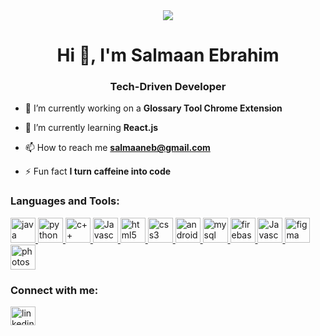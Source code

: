 <div id="header" align="center">
  <img src="https://i.imgur.com/l4Vdd5V.gif" />
</div>

<h1 align="center">Hi 👋, I'm Salmaan Ebrahim</h1>
<h3 align="center">Tech-Driven Developer</h3>


- 🔭 I’m currently working on a **Glossary Tool Chrome Extension**

- 🌱 I’m currently learning **React.js**

- 📫 How to reach me **salmaaneb@gmail.com**

- ⚡ Fun fact **I turn caffeine into code**

<h3 align="left">Languages and Tools:</h3>
<p align="left">

<a href="https://www.java.com" target="_blank" rel="noreferrer"> <img src="https://github.com/salmaaneb/devicon/blob/master/icons/java/java-original.svg" alt="java" width="40" height="40"/> </a> 
<a href="https://www.python.org" target="_blank" rel="noreferrer"> <img src="https://github.com/salmaaneb/devicon/blob/master/icons/python/python-original.svg" alt="python" width="40" height="40"/> </a> 
<a href="https://en.wikipedia.org/wiki/C%2B%2B" target="_blank" rel="noreferrer"> <img src="https://github.com/salmaaneb/devicon/blob/master/icons/cplusplus/cplusplus-original.svg" alt="c++" width="40" height="40"/> </a>
<a href="https://www.javascript.com" target="_blank" rel="noreferrer"> <img src="https://github.com/salmaaneb/devicon/blob/master/icons/javascript/javascript-original.svg" alt="Javascript" width="40" height="40"/> </a> 
<a href="https://en.wikipedia.org/wiki/HTML" target="_blank" rel="noreferrer"> <img src="https://github.com/salmaaneb/devicon/blob/master/icons/html5/html5-original.svg" alt="html5" width="40" height="40"/> </a> 
<a href="https://en.wikipedia.org/wiki/CSS" target="_blank" rel="noreferrer"> <img src="https://github.com/salmaaneb/devicon/blob/master/icons/css3/css3-original.svg" alt="css3" width="40" height="40"/> </a> 
<a href="https://developer.android.com" target="_blank" rel="noreferrer"> <img src="https://github.com/salmaaneb/devicon/blob/master/icons/android/android-original.svg" alt="android" width="40" height="40"/> </a> 
<a href="https://www.mysql.com" target="_blank" rel="noreferrer"> <img src="https://github.com/salmaaneb/devicon/blob/master/icons/mysql/mysql-original.svg" alt="mysql" width="40" height="40"/> </a> 
<a href="https://firebase.google.com" target="_blank" rel="noreferrer"> <img src="https://github.com/salmaaneb/devicon/blob/master/icons/firebase/firebase-plain.svg" alt="firebase" width="40" height="40"/> </a> 
<a href="https://en-za.wordpress.org" target="_blank" rel="noreferrer"> <img src="https://github.com/salmaaneb/devicon/blob/master/icons/wordpress/wordpress-plain.svg" alt="Javascript" width="40" height="40"/> </a> 
<a href="https://www.figma.com" target="_blank" rel="noreferrer"> <img src="https://github.com/salmaaneb/devicon/blob/master/icons/figma/figma-original.svg" alt="figma" width="40" height="40"/> </a> 
<a href="https://www.photoshop.com" target="_blank" rel="noreferrer"> <img src="https://github.com/salmaaneb/devicon/blob/master/icons/photoshop/photoshop-line.svg" alt="photoshop" width="40" height="40"/> </a> 

</p>


<h3 align="left">Connect with me:</h3>
<p align="left">

<a href="https://www.linkedin.com/in/salmaan-ebrahim" target="blank"><img align="center" src="https://github.com/salmaaneb/devicon/blob/master/icons/linkedin/linkedin-original.svg" alt="linkedin" height="30" width="40" /></a>
</p>
